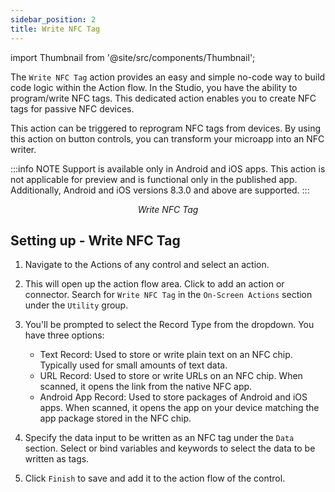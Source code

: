 ```yaml
---
sidebar_position: 2
title: Write NFC Tag
---
```


import Thumbnail from '@site/src/components/Thumbnail';

The `Write NFC Tag` action provides an easy and simple no-code way to build code logic within the Action flow. In the Studio, you have the ability to program/write NFC tags. This dedicated action enables you to create NFC tags for passive NFC devices.

This action can be triggered to reprogram NFC tags from devices. By using this action on button controls, you can transform your microapp into an NFC writer.

:::info NOTE
Support is available only in Android and iOS apps. This action is not applicable for preview and is functional only in the published app. Additionally, Android and iOS versions 8.3.0 and above are supported.
:::

<figure>
<Thumbnail src="/img/reference/actionflow-blocks/write-nfc-tag/nfc.png" alt="Write NFC Tag" />
<figcaption align='center'><i>Write NFC Tag</i></figcaption>
</figure>


## Setting up - Write NFC Tag

1. Navigate to the Actions of any control and select an action.

2. This will open up the action flow area. Click to add an action or connector. Search for `Write NFC Tag` in the `On-Screen Actions` section under the `Utility` group.

3. You'll be prompted to select the Record Type from the dropdown. You have three options:

   - Text Record: Used to store or write plain text on an NFC chip. Typically used for small amounts of text data.
   - URL Record: Used to store or write URLs on an NFC chip. When scanned, it opens the link from the native NFC app.
   - Android App Record: Used to store packages of Android and iOS apps. When scanned, it opens the app on your device matching the app package stored in the NFC chip.

4. Specify the data input to be written as an NFC tag under the `Data` section. Select or bind variables and keywords to select the data to be written as tags.

5. Click `Finish` to save and add it to the action flow of the control.

